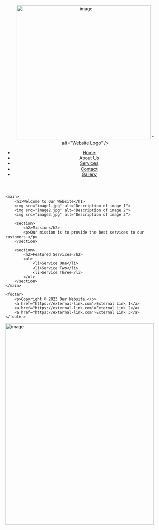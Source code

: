 <!DOCTYPE html>
<html lang="en">
<head>
    <meta charset="UTF-8">
    <meta name="viewport" content="width=device-width, initial-scale=1.0">
    <meta name="description" content="Welcome to Our Website - Offering top-notch services.">
    <link rel="stylesheet" href="styles.css">
    <title>Home - Our Website</title>
</head>
<body>
    <header>
        <img src="<img width="400" height="422" alt="image" src="https://github.com/user-attachments/assets/86708741-b558-41ba-8989-2e116543c5bd" />
" alt="Website Logo" />
        <nav>
            <ul>
                <li><a href="index.html">Home</a></li>
                <li><a href="about.html">About Us</a></li>
                <li><a href="services.html">Services</a></li>
                <li><a href="contact.html">Contact</a></li>
                <li><a href="gallery.html">Gallery</a></li>
            </ul>
        </nav>
    </header>
    
    <main>
        <h1>Welcome to Our Website</h1>
        <img src="image1.jpg" alt="Description of image 1">
        <img src="image2.jpg" alt="Description of image 2">
        <img src="image3.jpg" alt="Description of image 3">
        
        <section>
            <h2>Mission</h2>
            <p>Our mission is to provide the best services to our customers.</p>
        </section>
        
        <section>
            <h2>Featured Services</h2>
            <ul>
                <li>Service One</li>
                <li>Service Two</li>
                <li>Service Three</li>
            </ul>
        </section>
    </main>

    <footer>
        <p>Copyright © 2023 Our Website.</p>
        <a href="https://external-link.com">External Link 1</a>
        <a href="https://external-link.com">External Link 2</a>
        <a href="https://external-link.com">External Link 3</a>
    </footer>
</body>
</html>
<img width="468" height="635" alt="image" src="https://github.com/user-attachments/assets/d4d9d001-13e3-416a-b07a-8b1e475f5c39" />
